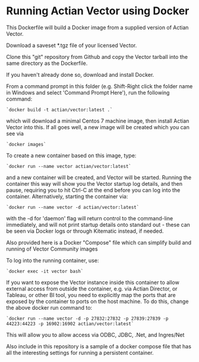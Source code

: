 # Running Actian Vector using Docker

This Dockerfile will build a Docker image from a supplied version of Actian Vector.

Download a saveset *.tgz file of your licensed Vector.

Clone this "git" repository from Github and copy the Vector tarball into the same directory as the Dockerfile.

If you haven't already done so, download and install Docker.

From a command prompt in this folder (e.g. Shift-Right click the folder name in Windows and select 'Command Prompt Here'), run the following command:

	`docker build -t actian/vector:latest .`

which will download a minimal Centos 7 machine image, then install Actian Vector into this. If all goes well, a new image will be created which you can see via

	`docker images`

To create a new container based on this image, type:

	`docker run --name vector actian/vector:latest`

and a new container will be created, and Vector will be started. Running the container this way will show you the Vector startup log details, and then pause, requiring you to hit Ctrl-C at the end before you can log into the container. Alternatively, starting the container via:

	`docker run --name vector -d actian/vector:latest`

with the -d for 'daemon' flag will return control to the command-line immediately, and will not print startup details onto standard out - these can be seen via Docker logs or through Kitematic instead, if needed.

Also provided here is a Docker "Compose" file which can simplify build and running of Vector Community images

To log into the running container, use:

	`docker exec -it vector bash`

If you want to expose the Vector instance inside this container to allow external access from outside the container, e.g. via Actian Director, or Tableau, or other BI tool, you need to explicitly map the ports that are exposed by the container to ports on the host machine. To do this, change the above docker run command to:

	`docker run --name vector -d -p 27832:27832 -p 27839:27839 -p 44223:44223 -p 16902:16902 actian/vector:latest`

This will allow you to allow access via ODBC, JDBC, .Net, and Ingres/Net

Also include in this repository is a sample of a docker compose file that has all the interesting settings for running a persistent container.

